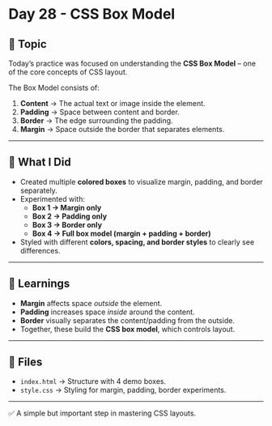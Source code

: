 # Day 28 - CSS Box Model  

## 📌 Topic  
Today’s practice was focused on understanding the **CSS Box Model** – one of the core concepts of CSS layout.  

The Box Model consists of:  
1. **Content** → The actual text or image inside the element.  
2. **Padding** → Space between content and border.  
3. **Border** → The edge surrounding the padding.  
4. **Margin** → Space outside the border that separates elements.  

---

## 📝 What I Did  
- Created multiple **colored boxes** to visualize margin, padding, and border separately.  
- Experimented with:  
  - **Box 1 → Margin only**  
  - **Box 2 → Padding only**  
  - **Box 3 → Border only**  
  - **Box 4 → Full box model (margin + padding + border)**  
- Styled with different **colors, spacing, and border styles** to clearly see differences.  

---

## 🎯 Learnings  
- **Margin** affects space *outside* the element.  
- **Padding** increases space *inside* around the content.  
- **Border** visually separates the content/padding from the outside.  
- Together, these build the **CSS box model**, which controls layout.  

---

## 📂 Files  
- `index.html` → Structure with 4 demo boxes.  
- `style.css` → Styling for margin, padding, border experiments.  

---

✅ A simple but important step in mastering CSS layouts.  
